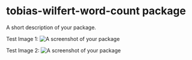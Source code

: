 # tobias-wilfert-word-count package

A short description of your package.

Test Image 1:
![A screenshot of your package](https://f.cloud.github.com/assets/69169/2290250/c35d867a-a017-11e3-86be-cd7c5bf3ff9b.gif)

Test Image 2:
![A screenshot of your package](https://camo.githubusercontent.com/dffecbc7099eb6b6e1c70bf95c3598cdc72672f6bcd44883c581f971ad563b43/68747470733a2f2f662e636c6f75642e6769746875622e636f6d2f6173736574732f36393136392f323239303235302f63333564383637612d613031372d313165332d383662652d6364376335626633666639622e676966)
